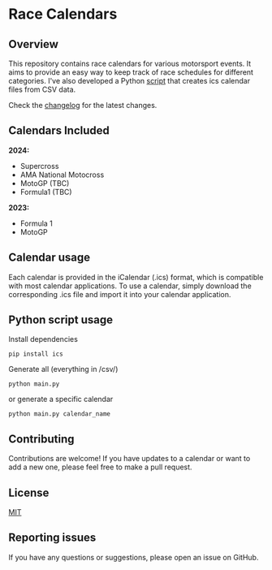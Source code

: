 # Race Calendars

## Overview

This repository contains race calendars for various motorsport events. It aims to provide an easy way to keep track of race schedules for different categories.
I've also developed a Python [script](/pycsv2ics/src/main.py) that creates ics calendar files from CSV data.  

Check the [changelog](CHANGELOG.md) for the latest changes.

## Calendars Included

**2024:**
- Supercross
- AMA National Motocross  
- MotoGP (TBC)
- Formula1 (TBC)

**2023:**

- Formula 1
- MotoGP

## Calendar usage

Each calendar is provided in the iCalendar (.ics) format, which is compatible with most calendar applications. To use a calendar, simply download the corresponding .ics file and import it into your calendar application.


## Python script usage

Install dependencies

    pip install ics

Generate all (everything in /csv/)

    python main.py
or  generate a specific calendar

    python main.py calendar_name

## Contributing

Contributions are welcome! If you have updates to a calendar or want to add a new one, please feel free to make a pull request.

## License

[MIT](LICENSE)

## Reporting issues

If you have any questions or suggestions, please open an issue on GitHub.

